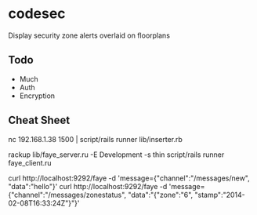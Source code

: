 codesec
===========
Display security zone alerts overlaid on floorplans

Todo
-------------
* Much
* Auth
* Encryption


Cheat Sheet
-------------
nc 192.168.1.38 1500 | script/rails runner lib/inserter.rb

rackup lib/faye_server.ru -E Development -s thin
script/rails runner faye_client.ru

curl http://localhost:9292/faye -d 'message={"channel":"/messages/new", "data":"hello"}'
curl http://localhost:9292/faye -d 'message={"channel":"/messages/zonestatus", "data":"{\"zone\":\"6\", \"stamp\":\"2014-02-08T16:33:24Z\"}"}'
